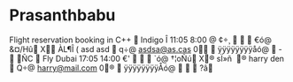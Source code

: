 # Prasanthbabu
Flight reservation booking in C++
   Indigo Î  11:05  8:00 @ ¢÷¸              €ó@     &¤/Hû  X     ÀL¶Î    (       asd                 asd        q÷@     asdsa@as.cas    0            ÿÿÿÿÿÿÿÿåó@        -      ÑC    Fly Dubai 17:05  14:00  €'               `ó@     †¦oÑú  X®     sÏ»ñ     ®     harry               den        Q÷@     harry@mail.com  0®            ÿÿÿÿÿÿÿÿÅó@              ?â 
